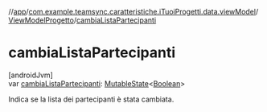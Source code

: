 //[app](../../../index.md)/[com.example.teamsync.caratteristiche.iTuoiProgetti.data.viewModel](../index.md)/[ViewModelProgetto](index.md)/[cambiaListaPartecipanti](cambia-lista-partecipanti.md)

# cambiaListaPartecipanti

[androidJvm]\
var [cambiaListaPartecipanti](cambia-lista-partecipanti.md): [MutableState](https://developer.android.com/reference/kotlin/androidx/compose/runtime/MutableState.html)&lt;[Boolean](https://kotlinlang.org/api/latest/jvm/stdlib/kotlin/-boolean/index.html)&gt;

Indica se la lista dei partecipanti è stata cambiata.
